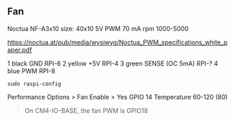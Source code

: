 ## Fan
Noctua
NF-A3x10
size: 40x10
5V PWM
70 mA
rpm 1000-5000

https://noctua.at/pub/media/wysiwyg/Noctua_PWM_specifications_white_paper.pdf

1 black GND RPI-6
2 yellow +5V RPI-4
3 green SENSE (OC 5mA) RPI-?
4 blue PWM RPI-8

``sudo raspi-config``

Performance Options > Fan
Enable > Yes
GPIO 14
Temperature 60-120 (80)

> On CM4-IO-BASE, the fan PWM is GPIO18
